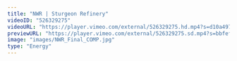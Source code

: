 ```yaml
---
title: "NWR | Sturgeon Refinery"
videoID: "526329275"
videoURL: "https://player.vimeo.com/external/526329275.hd.mp4?s=d10a49713b1355620c2605f114459d5281fb98c9&profile_id=175"
previewURL: "https://player.vimeo.com/external/526329275.sd.mp4?s=bbfefacad38c06bb04bf60d3bb27328fa83bbcba&profile_id=165"
image: "images/NWR_Final_COMP.jpg"
type: "Energy"
---
```

